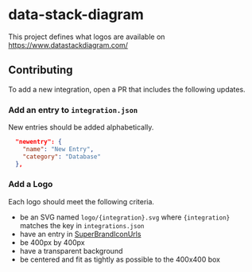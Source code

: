 # data-stack-diagram

This project defines what logos are available on https://www.datastackdiagram.com/

## Contributing

To add a new integration, open a PR that includes the following updates.

### Add an entry to `integration.json`

New entries should be added alphabetically.

```json
  "newentry": {
    "name": "New Entry",
    "category": "Database"
  },
```

### Add a Logo

Each logo should meet the following criteria.

- be an SVG named `logo/{integration}.svg` where `{integration}` matches the key in `integrations.json`
- have an entry in [SuperBrandIconUrls](https://github.com/metaplane/metaplane-frontend/blob/29dadf4f98ab684612f7d0afd480587dc9b173dd/packages/super/src/SuperIcon/SuperBrandIcon.tsx#L29)
- be 400px by 400px
- have a transparent background
- be centered and fit as tightly as possible to the 400x400 box
